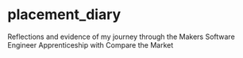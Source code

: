 # placement_diary
Reflections and evidence of my journey through the Makers Software Engineer Apprenticeship with Compare the Market
